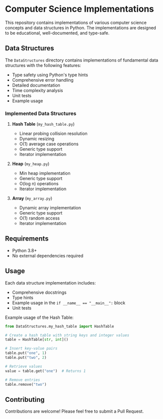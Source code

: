 # Computer Science Implementations

This repository contains implementations of various computer science concepts and data structures in Python. The implementations are designed to be educational, well-documented, and type-safe.

## Data Structures

The `DataStructures` directory contains implementations of fundamental data structures with the following features:

- Type safety using Python's type hints
- Comprehensive error handling
- Detailed documentation
- Time complexity analysis
- Unit tests
- Example usage

### Implemented Data Structures

1. **Hash Table** (`my_hash_table.py`)
   - Linear probing collision resolution
   - Dynamic resizing
   - O(1) average case operations
   - Generic type support
   - Iterator implementation

2. **Heap** (`my_heap.py`)
   - Min heap implementation
   - Generic type support
   - O(log n) operations
   - Iterator implementation

3. **Array** (`my_array.py`)
   - Dynamic array implementation
   - Generic type support
   - O(1) random access
   - Iterator implementation

## Requirements

- Python 3.8+
- No external dependencies required

## Usage

Each data structure implementation includes:
- Comprehensive docstrings
- Type hints
- Example usage in the `if __name__ == "__main__":` block
- Unit tests

Example usage of the Hash Table:

```python
from DataStructures.my_hash_table import HashTable

# Create a hash table with string keys and integer values
table = HashTable[str, int]()

# Insert key-value pairs
table.put("one", 1)
table.put("two", 2)

# Retrieve values
value = table.get("one")  # Returns 1

# Remove entries
table.remove("two")
```

## Contributing

Contributions are welcome! Please feel free to submit a Pull Request.
